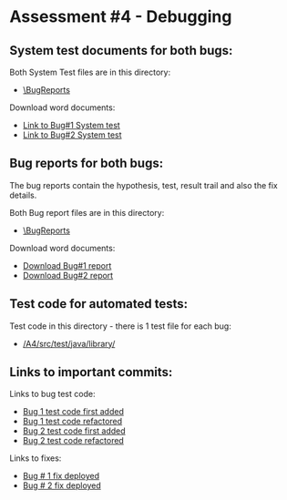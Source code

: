 # Assessment #4 - Debugging


## System test documents for both bugs:
Both System Test files are in this directory:

- <a href="https://github.com/tysau/A4debugging/tree/main/BugReports" target="_blank">\BugReports</a> 
   
Download word documents:
- <a href="https://github.com/tysau/A4debugging/raw/main/BugReports/Bug1SystemTest.docx" target="_blank">Link to Bug#1 System test</a>
- <a href="https://github.com/tysau/A4debugging/raw/main/BugReports/Bug2SystemTest.docx" target="_blank">Link to Bug#2 System test</a>    


## Bug reports for both bugs:
<p>The bug reports contain the hypothesis, test, result trail and also the fix details.</p>

Both Bug report files are in this directory:
    
- <a href="https://github.com/tysau/A4debugging/tree/main/BugReports" target="_blank">\BugReports</a>  

Download word documents:
- <a href="https://github.com/tysau/A4debugging/raw/main/BugReports/Bug1%20A4%20Bug%20Report.docx" target="_blank">Download Bug#1 report</a>
- <a href="https://github.com/tysau/A4debugging/raw/main/BugReports/Bug2%20A4%20Bug%20Report.docx" target="_blank">Download Bug#2 report</a> 


## Test code for automated tests:

Test code in this directory - there is 1 test file for each bug:

- <a href="https://github.com/tysau/A4debugging/tree/main/A4/src/test/java/library" target="_blank">/A4/src/test/java/library/</a> 


## Links to important commits:
Links to bug test code:

- <a href="https://github.com/tysau/A4debugging/commit/3d4fa4ee8c0c8c17fd68b2601ce3b87fc819b656#diff-947e6dafc4b33467863c1f4612b1285ace7aeeb574fe08144d085df960decd31" target="_blank">Bug 1 test code first added</a>
-  <a href="https://github.com/tysau/A4debugging/commit/afb49c18567ef39cc3a4238bf3ac75d8ff045b9a" target="_blank">Bug 1 test code refactored</a>
-  <a href="https://github.com/tysau/A4debugging/commit/a4687e2211363de3689cf4d4df1929fe4cd5cd54" target="_blank">Bug 2 test code first added</a>
-  <a href="https://github.com/tysau/A4debugging/commit/afb49c18567ef39cc3a4238bf3ac75d8ff045b9a#diff-16630fe650e403dc676b87b27c2edfd55837a6915b9021a6ce99f85ecf6db069" target="_blank">Bug 2 test code refactored</a>

Links to fixes:

*  <a href="https://github.com/tysau/A4debugging/commit/e31d5f11f29809e9abfa33d5e66d05e91b363a5c" target="_blank">Bug # 1 fix deployed</a>   
* <a href="https://github.com/tysau/A4debugging/commit/96894c247b36bfb93abcc4a75355a1cc0802b15c" target="_blank">Bug # 2 fix deployed</a>
  
    
    

